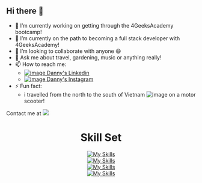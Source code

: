 ## Hi there 👋


- 🔭 I’m currently working on getting through the 4GeeksAcademy bootcamp!
- 🌱 I’m currently on the path to becoming a full stack developer with 4GeeksAcademy!
- 👯 I’m looking to collaborate with anyone :smile:
- 💬 Ask me about travel, gardening, music or anything really!
- 📫 How to reach me:<br>
  - [![image](https://github.com/user-attachments/assets/df0d8bde-14bc-4dc6-a6b2-fead013b41f1) Danny's Linkedin](https://www.linkedin.com/in/dannyvaldivia/)
  - [![image](https://github.com/user-attachments/assets/f1a03700-f6c3-4764-93c7-af11b33fb0bc) Danny's Instagram](https://www.instagram.com/danny.valdivia)
- ⚡ Fun fact:
  - i travelled from the north to the south of Vietnam ![image](https://github.com/user-attachments/assets/796e2138-7078-4ba3-9cbb-268c9bb4f5ee)
on a motor scooter!

Contact me at 
<img src="https://img.icons8.com/?size=100&id=xuvGCOXi8Wyg&format=png&color=000000" />
<br>
<h1 align="center">Skill Set</h1>
 <div align="center">
  <a href="https://skillicons.dev">
    <img src="https://skillicons.dev/icons?i=html,css,bootstrap&theme=light&perline=4" alt="My Skills"/><br>
    <img src="https://skillicons.dev/icons?i=js,react&theme=light&perline=4" alt="My Skills"/><br>
    <img src="https://skillicons.dev/icons?i=py&theme=light&perline=4" alt="My Skills"/><br>
    <img src="https://skillicons.dev/icons?i=git,postman,firebase,ai,jest,redhat&theme=light&perline=8" alt="My Skills"/><br>
  </a>
</div>
